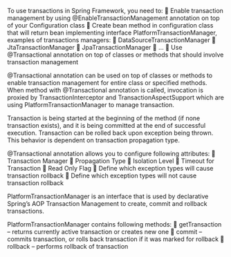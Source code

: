 To use transactions in Spring Framework, you need to:
 Enable transaction management by using @EnableTransactionManagement annotation on top of your Configuration class
 Create bean method in configuration class that will return bean implementing interface PlatformTransactionManager, examples of transactions managers:
     DataSourceTransactionManager
     JtaTransactionManager
     JpaTransactionManager
     …
     Use @Transactional annotation on top of classes or methods that should involve transaction management
    
@Transactional annotation can be used on top of classes or methods to enable transaction management for entire class or specified methods. When method with @Transactional annotation is called, invocation is proxied by TransactionInterceptor and TransactionAspectSupport which are
using PlatformTransactionManager to manage transaction.

Transaction is being started at the beginning of the method (if none transaction exists), and it is being committed at the end of successful execution. Transaction can be rolled back upon exception being thrown. This behavior is dependent on transaction propagation type.    

@Transactional annotation allows you to configure following attributes:
     Transaction Manager
     Propagation Type
     Isolation Level
     Timeout for Transaction
     Read Only Flag
     Define which exception types will cause transaction rollback
     Define which exception types will not cause transaction rollback
    
PlatformTransactionManager is an interface that is used by declarative Spring’s AOP Transaction Management to create, commit and rollback transactions.

PlatformTransactionManager contains following methods:
     getTransaction – returns currently active transaction or creates new one
     commit – commits transaction, or rolls back transaction if it was marked for rollback
     rollback – performs rollback of transaction



